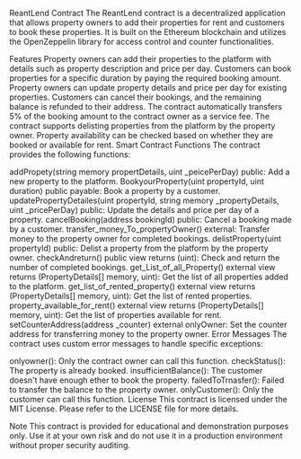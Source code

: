 ReantLend Contract
The ReantLend contract is a decentralized application that allows property owners to add their properties for rent and customers to book these properties. It is built on the Ethereum blockchain and utilizes the OpenZeppelin library for access control and counter functionalities.

Features
Property owners can add their properties to the platform with details such as property description and price per day.
Customers can book properties for a specific duration by paying the required booking amount.
Property owners can update property details and price per day for existing properties.
Customers can cancel their bookings, and the remaining balance is refunded to their address.
The contract automatically transfers 5% of the booking amount to the contract owner as a service fee.
The contract supports delisting properties from the platform by the property owner.
Property availability can be checked based on whether they are booked or available for rent.
Smart Contract Functions
The contract provides the following functions:

addPropety(string memory propertDetails, uint \_peicePerDay) public: Add a new property to the platform.
BookyourProperty(uint propertyId, uint duration) public payable: Book a property by a customer.
updatePropertyDetailes(uint propertyId, string memory \_propertyDetails, uint \_pricePerDay) public: Update the details and price per day of a property.
cancelBooking(address bookingId) public: Cancel a booking made by a customer.
transfer_money_To_propertyOwner() external: Transfer money to the property owner for completed bookings.
delistProperty(uint propertyId) public: Delist a property from the platform by the property owner.
checkAndreturn() public view returns (uint): Check and return the number of completed bookings.
get_List_of_all_Property() external view returns (PropertyDetails[] memory, uint): Get the list of all properties added to the platform.
get_list_of_rented_property() external view returns (PropertyDetails[] memory, uint): Get the list of rented properties.
property_available_for_rent() external view returns (PropertyDetails[] memory, uint): Get the list of properties available for rent.
setCounterAddress(address \_counter) external onlyOwner: Set the counter address for transferring money to the property owner.
Error Messages
The contract uses custom error messages to handle specific exceptions:

onlyowner(): Only the contract owner can call this function.
checkStatus(): The property is already booked.
insufficientBalance(): The customer doesn't have enough ether to book the property.
failedToTrnasfer(): Failed to transfer the balance to the property owner.
onlyCustomer(): Only the customer can call this function.
License
This contract is licensed under the MIT License. Please refer to the LICENSE file for more details.

Note
This contract is provided for educational and demonstration purposes only. Use it at your own risk and do not use it in a production environment without proper security auditing.
